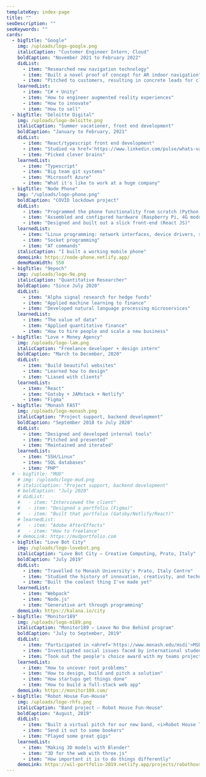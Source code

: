 ```yaml
---
templateKey: index-page
title: ""
seoDescription: ""
seoKeywords: ""
cards:
  - bigTitle: "Google"
    img: /uploads/logo-google.png
    italicCaption: "Customer Engineer Intern, Cloud"
    boldCaption: "November 2021 to February 2022"
    didList:
      - item: "Researched new navigation technology"
      - item: "Built a novel proof of concept for AR indoor navigation"
      - item: "Pitched to customers, resulting in concrete leads for cloud"
    learnedList:
      - item: "C# + Unity"
      - item: "How to engineer augmented reality experiences"
      - item: "How to innovate"
      - item: "How to sell"
  - bigTitle: "Deloitte Digital"
    img: /uploads/logo-deloitte.png
    italicCaption: "Summer vacationer, front end development"
    boldCaption: "January to February, 2021"
    didList:
      - item: "React/typescript front end development"
      - item: "Studied <a href='https://www.linkedin.com/pulse/whats-value-company-culture-wil-johnston/?published=t' target='_blank'>company culture</a>"
      - item: "Picked clever brains"
    learnedList:
      - item: "Typescript"
      - item: "Big team git systems"
      - item: "Microsoft Azure"
      - item: "What it's like to work at a huge company"
  - bigTitle: "Node Phone"
    img: "/uploads/logo-phone.png"
    boldCaption: "COVID lockdown project"
    didList:
      - item: "Programmed the phone functionality from scratch (Python, Node JS)"
      - item: "Assembled and configured hardware (Raspberry Pi, 4G module, touch screen)"
      - item: "Designed and built out a slick front-end (React JS)"
    learnedList:
      - item: "Linux programming: network interfaces, device drivers, serial communication"
      - item: "Socket programming"
      - item: "AT commands"
    italicCaption: "I built a working mobile phone"
    demoLink: https://node-phone.netlify.app/
    demoMaxWidth: 550
  - bigTitle: "9epoch"
    img: /uploads/logo-9e.png
    italicCaption: "Quantitative Researcher"
    boldCaption: "Since July 2020"
    didList:
      - item: "Alpha signal research for hedge funds"
      - item: "Applied machine learning to finance"
      - item: "Developed natural language processing microservices"
    learnedList:
      - item: "The value of data"
      - item: "Applied quantitative finance"
      - item: "How to hire people and scale a new business"
  - bigTitle: "Love + Money Agency"
    img: /uploads/logo-lam.png
    italicCaption: "Freelance developer + design intern"
    boldCaption: "March to December, 2020"
    didList:
      - item: "Build beautiful websites"
      - item: "Learned how to design"
      - item: "Liased with clients"
    learnedList:
      - item: "React"
      - item: "Gatsby + JAMstack + Netlify"
      - item: "Figma"
  - bigTitle: "Monash FAST"
    img: /uploads/logo-monash.png
    italicCaption: "Project support, backend development"
    boldCaption: "September 2018 to July 2020"
    didList:
      - item: "Designed and developed internal tools"
      - item: "Pitched and presented"
      - item: "Maintained and iterated"
    learnedList:
      - item: "SSH/Linux"
      - item: "SQL databases"
      - item: "PHP"
  # - bigTitle: "MUD"
    # img: /uploads/logo-mud.png
    # italicCaption: "Project support, backend development"
    # boldCaption: "July 2020"
    # didList:
    #   - item: "Interviewed the client"
    #   - item: "Designed a portfolio (Figma)"
    #   - item: "Built that portfolio (Gatsby/Netlify/React)"
    # learnedList:
    #   - item: "Adobe AfterEffects"
    #   - item: "How to freelance"
    # demoLink: https://mudportfolio.com
  - bigTitle: "Love Bot City"
    img: /uploads/logo-lovebot.png
    italicCaption: "Love Bot City – Creative Computing, Prato, Italy"
    boldCaption: "July 2019"
    didList:
      - item: "Travelled to Monash University's Prato, Italy Centre"
      - item: "Studied the history of innovation, creativity, and technology"
      - item: "Built the coolest thing I've made yet"
    learnedList:
      - item: "Webpack"
      - item: "Node.js"
      - item: "Generative art through programming"
    demoLink: https://kalana.io/city
  - bigTitle: "Monitor189"
    img: /uploads/logo-m189.png
    italicCaption: "Monitor189 – Leave No One Behind program"
    boldCaption: "July to September, 2019"
    didList:
      - item: "Participated in <ahref='https://www.monash.edu/msdi'>MSDI</>'s Leave No One Behind program"
      - item: "Investigated social issues faced by international students"
      - item: "Took out the people's choice award with my teams project, <a href='https://monitor189.com'>Monitor189</a>"
    learnedList:
      - item: "How to uncover root problems"
      - item: "How to design, build and pitch a solution"
      - item: "How startups get things done"
      - item: "How to build a full-stack web app"
    demoLink: https://monitor189.com/
  - bigTitle: "Robot House Fun-House"
    img: /uploads/logo-rhfs.png
    italicCaption: "Band project – Robot House Fun-House"
    boldCaption: "August, 2019"
    didList:
      - item: "Built a virtual pitch for our new band, <i>Robot House Time Travel Music</i>"
      - item: "Send it out to some bookers"
      - item: "Played some great gigs"
    learnedList:
      - item: "Making 3D models with Blender"
      - item: "3D for the web with three.js"
      - item: "How important it is to do things differently"
    demoLink: https://wil-portfolio-2019.netlify.app/projects/robothouse-funhouse/
---
```

